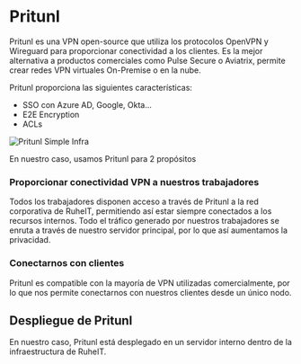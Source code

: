 # Pritunl

Pritunl es una VPN open-source que utiliza los protocolos OpenVPN y Wireguard para proporcionar conectividad a los clientes.
Es la mejor alternativa a productos comerciales como Pulse Secure o Aviatrix, permite crear redes VPN virtuales On-Premise o en la nube.

Pritunl proporciona las siguientes características:

* SSO con Azure AD, Google, Okta...
* E2E Encryption
* ACLs


![Pritunl Simple Infra](https://pritunl.com/img/getting_started.png)

En nuestro caso, usamos Pritunl para 2 propósitos

### Proporcionar conectividad VPN a nuestros trabajadores

Todos los trabajadores disponen acceso a través de Pritunl a la red corporativa de RuheIT, permitiendo así estar siempre conectados a los recursos internos. Todo el tráfico generado por nuestros trabajadores se enruta a través de nuestro servidor principal, por lo que así aumentamos la privacidad.

### Conectarnos con clientes

Pritunl es compatible con la mayoría de VPN utilizadas comercialmente, por lo que nos permite conectarnos con nuestros clientes desde un único nodo.


## Despliegue de Pritunl

En nuestro caso, Pritunl está desplegado en un servidor interno dentro de la infraestructura de RuheIT.